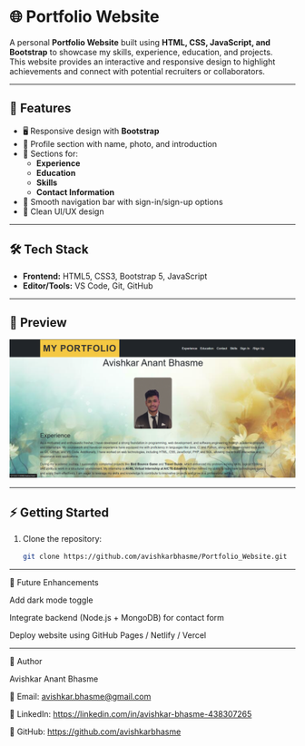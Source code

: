 # 🌐 Portfolio Website

A personal **Portfolio Website** built using **HTML, CSS, JavaScript, and Bootstrap** to showcase my skills, experience, education, and projects.  
This website provides an interactive and responsive design to highlight achievements and connect with potential recruiters or collaborators.

---

## 🚀 Features
- 🖥️ Responsive design with **Bootstrap**
- 👤 Profile section with name, photo, and introduction
- 📌 Sections for:
  - **Experience**
  - **Education**
  - **Skills**
  - **Contact Information**
- 🌟 Smooth navigation bar with sign-in/sign-up options
- 🎨 Clean UI/UX design

---

## 🛠️ Tech Stack
- **Frontend:** HTML5, CSS3, Bootstrap 5, JavaScript
- **Editor/Tools:** VS Code, Git, GitHub

---


## 📸 Preview
![Portfolio Screenshot](./preview.png)

---

## ⚡ Getting Started

1. Clone the repository:
   ```bash
   git clone https://github.com/avishkarbhasme/Portfolio_Website.git
---

📌 Future Enhancements

Add dark mode toggle

Integrate backend (Node.js + MongoDB) for contact form

Deploy website using GitHub Pages / Netlify / Vercel

---

🙌 Author

Avishkar Anant Bhasme

📧 Email: avishkar.bhasme@gmail.com

💼 LinkedIn: https://linkedin.com/in/avishkar-bhasme-438307265

🐙 GitHub: https://github.com/avishkarbhasme
